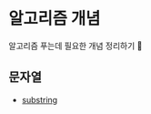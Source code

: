 # 알고리즘 개념

알고리즘 푸는데 필요한 개념 정리하기 📝 


<h2> 문자열 </h2>

* [substring](https://github.com/Harinee68/algorithm_study/blob/main/%EA%B0%9C%EB%85%90/%EB%AC%B8%EC%9E%90%EC%97%B4/substring.md)
